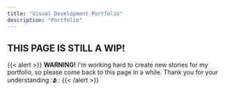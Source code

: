 ```yaml
---
title: "Visual Development Portfolio"
description: "Portfolio"
---
```


## THIS PAGE IS STILL A WIP!

{{< alert >}}
**WARNING!** I'm working hard to create new stories for my portfolio, so please come back to this page in a while. Thank you for your understanding ::people_hugging:: 
{{< /alert >}}
